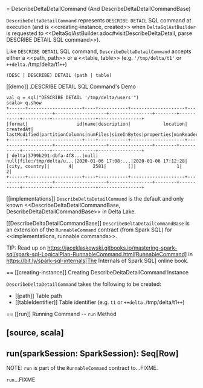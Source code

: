 = DescribeDeltaDetailCommand (And DescribeDeltaDetailCommandBase)

`DescribeDeltaDetailCommand` represents `DESCRIBE DETAIL` SQL command at execution (and is <<creating-instance, created>> when `DeltaSqlAstBuilder` is requested to <<DeltaSqlAstBuilder.adoc#visitDescribeDeltaDetail, parse DESCRIBE DETAIL SQL command>>).

Like `DESCRIBE DETAIL` SQL command, `DescribeDeltaDetailCommand` accepts either a <<path, path>> or a <<table, table>> (e.g. `'/tmp/delta/t1'` or `++delta.`/tmp/delta/t1`++`)

```
(DESC | DESCRIBE) DETAIL (path | table)
```

[[demo]]
.DESCRIBE DETAIL SQL Command's Demo
```
val q = sql("DESCRIBE DETAIL '/tmp/delta/users'")
scala> q.show
+------+--------------------+----+-----------+--------------------+--------------------+-------------------+----------------+--------+-----------+----------+----------------+----------------+
|format|                  id|name|description|            location|           createdAt|       lastModified|partitionColumns|numFiles|sizeInBytes|properties|minReaderVersion|minWriterVersion|
+------+--------------------+----+-----------+--------------------+--------------------+-------------------+----------------+--------+-----------+----------+----------------+----------------+
| delta|3799b291-dbfa-4f8...|null|       null|file:/tmp/delta/u...|2020-01-06 17:08:...|2020-01-06 17:12:28| [city, country]|       4|       2581|        []|               1|               2|
+------+--------------------+----+-----------+--------------------+--------------------+-------------------+----------------+--------+-----------+----------+----------------+----------------+
```

[[implementations]]
`DescribeDeltaDetailCommand` is the default and only known <<DescribeDeltaDetailCommandBase, DescribeDeltaDetailCommandBase>> in Delta Lake.

[[DescribeDeltaDetailCommandBase]]
`DescribeDeltaDetailCommandBase` is an extension of the `RunnableCommand` contract (from Spark SQL) for <<implementations, runnable commands>>.

TIP: Read up on https://jaceklaskowski.gitbooks.io/mastering-spark-sql/spark-sql-LogicalPlan-RunnableCommand.html[RunnableCommand] in https://bit.ly/spark-sql-internals[The Internals of Spark SQL] online book.

== [[creating-instance]] Creating DescribeDeltaDetailCommand Instance

`DescribeDeltaDetailCommand` takes the following to be created:

* [[path]] Table path
* [[tableIdentifier]] Table identifier (e.g. `t1` or `++delta.`/tmp/delta/t1`++`)

== [[run]] Running Command -- `run` Method

[source, scala]
----
run(sparkSession: SparkSession): Seq[Row]
----

NOTE: `run` is part of the `RunnableCommand` contract to...FIXME.

`run`...FIXME
